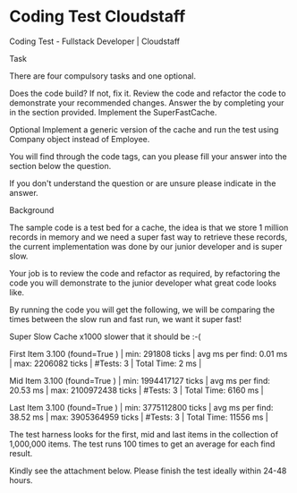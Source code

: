 # Coding Test Cloudstaff
Coding Test - Fullstack Developer | Cloudstaff

Task

There are four compulsory tasks and one optional.

Does the code build? If not, fix it.
Review the code and refactor the code to demonstrate your recommended changes.
Answer the <question> by completing your <answer> in the section provided.
Implement the SuperFastCache.

Optional
Implement a generic version of the cache and run the test using Company object instead of Employee.


You will find through the code <question> tags, can you please fill your answer into the <answer> section below the question.

If you don't understand the question or are unsure please indicate in the answer.

Background

The sample code is a test bed for a cache, the idea is that we store 1 million records in memory and we need a super fast way to retrieve these records, the current implementation was done by our junior developer and is super slow.

Your job is to review the code and refactor as required, by refactoring the code you will demonstrate to the junior developer what great code looks like.

By running the code you will get the following, we will be comparing the times between the slow run and fast run, we want it super fast!

Super Slow Cache x1000 slower that it should be :-(

 

First Item  3.100  (found=True ) | min:      291808 ticks | avg ms per find:      0.01 ms | max:     2206082 ticks | #Tests:   3 | Total Time:       2 ms |

Mid Item    3.100  (found=True ) | min:  1994417127 ticks | avg ms per find:     20.53 ms | max:  2100972438 ticks | #Tests:   3 | Total Time:    6160 ms |

Last Item   3.100  (found=True ) | min:  3775112800 ticks | avg ms per find:     38.52 ms | max:  3905364959 ticks | #Tests:   3 | Total Time:   11556 ms |


The test harness looks for the first, mid and last items in the collection of 1,000,000 items. The test runs 100 times to get an average for each find result.

Kindly see the attachment below. Please finish the test ideally within 24-48 hours.
